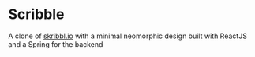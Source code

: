 # Scribble

A clone of [skribbl.io](https://skribbl.io/) with a minimal neomorphic design built with ReactJS and a Spring for the
backend